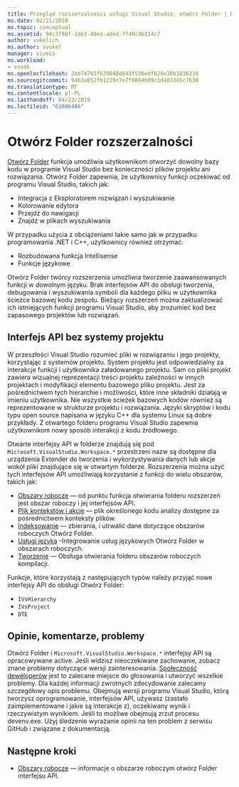 ```yaml
---
title: Przegląd rozszerzalności usługi Visual Studio, otwórz Folder | Dokumentacja firmy Microsoft
ms.date: 02/21/2018
ms.topic: conceptual
ms.assetid: 94c3f8bf-1de3-40ea-aded-7f40c4b314c7
author: vukelich
ms.author: svukel
manager: viveis
ms.workload:
- vssdk
ms.openlocfilehash: 2bb74703f639848d643f536edf620e30b1836310
ms.sourcegitcommit: 94b3a052fb1229c7e7f8804b09c1d403385c7630
ms.translationtype: MT
ms.contentlocale: pl-PL
ms.lasthandoff: 04/23/2019
ms.locfileid: "62806486"
---
```

# <a name="open-folder-extensibility"></a>Otwórz Folder rozszerzalności

[Otwórz Folder](../ide/develop-code-in-visual-studio-without-projects-or-solutions.md) funkcja umożliwia użytkownikom otworzyć dowolny bazy kodu w programie Visual Studio bez konieczności plików projektu ani rozwiązania. Otwórz Folder zapewnia, że użytkownicy funkcji oczekiwać od programu Visual Studio, takich jak:

* Integracja z Eksploratorem rozwiązań i wyszukiwanie
* Kolorowanie edytora
* Przejdź do nawigacji
* Znajdź w plikach wyszukiwania

W przypadku użycia z obciążeniami takie samo jak w przypadku programowania .NET i C++, użytkownicy również otrzymać:

* Rozbudowana funkcja Intellisense
* Funkcje językowe

Otwórz Folder twórcy rozszerzenia umożliwia tworzenie zaawansowanych funkcji w dowolnym języku. Brak interfejsów API do obsługi tworzenia, debugowania i wyszukiwania symboli dla każdego pliku w użytkownika ścieżce bazowej kodu zespołu. Bieżący rozszerzeń można zaktualizować ich istniejących funkcji programu Visual Studio, aby zrozumieć kod bez zapasowego projektów lub rozwiązań.

## <a name="an-api-without-project-systems"></a>Interfejs API bez systemy projektu

W przeszłości Visual Studio rozumieć pliki w rozwiązaniu i jego projekty, korzystając z systemów projektu. System projektu jest odpowiedzialny za interakcje funkcji i użytkownika załadowanego projektu. Sam co pliki projekt zawiera wizualnej reprezentacji treści projektu zależności w innych projektach i modyfikacji elementu bazowego pliku projektu. Jest za pośrednictwem tych hierarchie i możliwości, które inne składniki działają w imieniu użytkownika. Nie wszystkie ścieżek bazowych kodów również są reprezentowane w strukturze projektu i rozwiązania. Języki skryptów i kodu typu open source napisana w języku C++ dla systemu Linux są dobre przykłady. Z otwartego folderu programu Visual Studio zapewnia użytkownikom nowy sposób interakcji z kodu źródłowego.

Otwarte interfejsy API w folderze znajdują się pod `Microsoft.VisualStudio.Workspace.*` przestrzeni nazw są dostępne dla urządzenia Extender do tworzenia i wykorzystywania danych lub akcje wokół pliki znajdujące się w otwartym folderze. Rozszerzenia można użyć tych interfejsów API umożliwiają korzystanie z funkcji do wielu obszarów, takich jak:

- [Obszary robocze](workspaces.md) — od punktu funkcja otwierania folderu rozszerzeń jest obszar roboczy i jej interfejsów API.
- [Plik kontekstów i akcje](workspace-file-contexts.md) — plik określonego kodu analizy dostępne za pośrednictwem konteksty plików.
- [Indeksowanie](workspace-indexing.md) — zbierania, i utrwalić dane dotyczące obszarów roboczych Otwórz Folder.
- [Usługi języka](workspace-language-services.md) -Integrowanie usług językowych Otwórz Folder w obszarach roboczych.
- [Tworzenie](workspace-build.md) — Obsługa otwierania folderu obszarów roboczych kompilacji.

Funkcje, które korzystają z następujących typów należy przyjąć nowe interfejsy API do obsługi Otwórz Folder:

- `IVsHierarchy`
- `IVsProject`
- `DTE`

## <a name="feedback-comments-issues"></a>Opinie, komentarze, problemy

Otwórz Folder i `Microsoft.VisualStudio.Workspace.*` interfejsy API są opracowywane active. Jeśli widzisz nieoczekiwane zachowanie, zobacz znane problemy dotyczące wersji zainteresowania. [Społeczność deweloperów](https://developercommunity.visualstudio.com) jest to zalecane miejsce do głosowania i utworzyć wszelkie problemy. Dla każdej informacji zwrotnych zdecydowanie zalecamy szczegółowy opis problemu. Obejmują wersji programu Visual Studio, którą tworzysz oprogramowanie, interfejsów API, używasz (zastało zaimplementowane i jakie są interakcje z), oczekiwany wynik i rzeczywistym wynikiem. Jeśli to możliwe obejmują zrzut procesu devenv.exe. Użyj śledzenie wyrażanie opinii na ten problem z serwisu GitHub i związane z dokumentacją.

## <a name="next-steps"></a>Następne kroki

* [Obszary robocze](workspaces.md) — informacje o obszarze roboczym otwórz Folder interfejsu API.